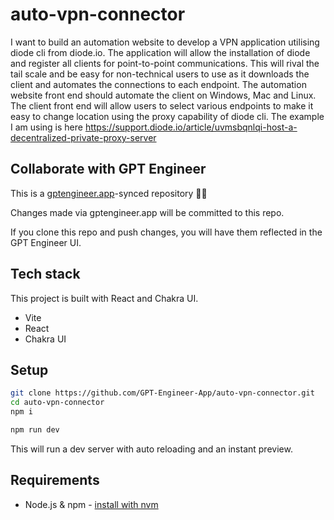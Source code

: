 # auto-vpn-connector

I want to build an automation website to develop a VPN application utilising diode cli from diode.io. The application will allow the installation of diode and register all clients for point-to-point communications. This will rival the tail scale and be easy for non-technical users to use as it downloads the client and automates the connections to each endpoint. The automation website front end should automate the client on Windows, Mac and Linux. The client front end will allow users to select various endpoints to make it easy to change location using the proxy capability of diode cli. The example I am using is here https://support.diode.io/article/uvmsbqnlqi-host-a-decentralized-private-proxy-server

## Collaborate with GPT Engineer

This is a [gptengineer.app](https://gptengineer.app)-synced repository 🌟🤖

Changes made via gptengineer.app will be committed to this repo.

If you clone this repo and push changes, you will have them reflected in the GPT Engineer UI.

## Tech stack

This project is built with React and Chakra UI.

- Vite
- React
- Chakra UI

## Setup

```sh
git clone https://github.com/GPT-Engineer-App/auto-vpn-connector.git
cd auto-vpn-connector
npm i
```

```sh
npm run dev
```

This will run a dev server with auto reloading and an instant preview.

## Requirements

- Node.js & npm - [install with nvm](https://github.com/nvm-sh/nvm#installing-and-updating)
